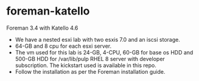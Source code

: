 # foreman-katello
Foreman 3.4 with Katello 4.6

- We have a nested esxi lab with two esxis 7.0 and an iscsi storage.
- 64-GB and 8 cpu for each esxi server.
- The vm used for this lab is 24-GB, 4-CPU, 60-GB for base os HDD and 500-GB HDD for /var/lib/pulp RHEL 8 server with developer subscription. The kickstart used is available in this repo.
- Follow the installation as per the Foreman installation guide.

